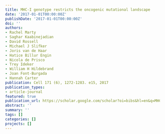 ```yaml
---
title: MHC-I genotype restricts the oncogenic mutational landscape
date: '2017-01-01T00:00:00Z'
publishDate: '2017-01-01T00:00:00Z'
doi: ''
authors:
- Rachel Marty
- Saghar Kaabinejadian
- David Rossell
- Michael J Slifker
- Joris van de Haar
- Hatice Billur Engin
- Nicola de Prisco
- Trey Ideker
- William H Hildebrand
- Joan Font-Burgada
- Hannah Carter
publication: Cell 171 (6), 1272-1283. e15, 2017
publication_types:
- article-journal
featured: true
publication_url: https://scholar.google.com/scholar?oi=bibs&hl=en&q=MHC-I+genotype+restricts+the+oncogenic+mutational+landscape
abstract: ''
summary: ''
tags: []
categories: []
projects: []
---
```

